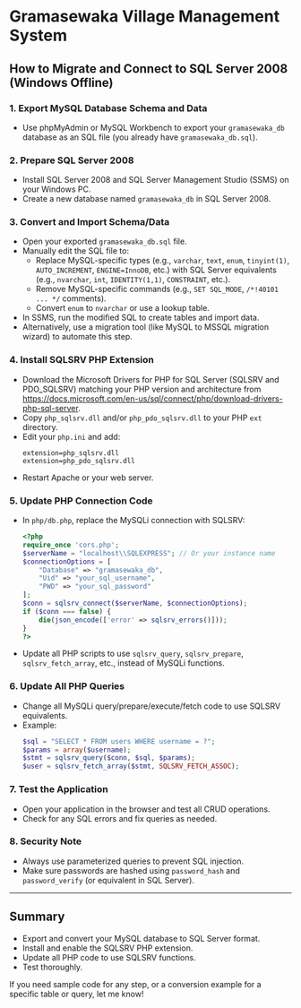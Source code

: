 # Gramasewaka Village Management System

## How to Migrate and Connect to SQL Server 2008 (Windows Offline)

### 1. Export MySQL Database Schema and Data
- Use phpMyAdmin or MySQL Workbench to export your `gramasewaka_db` database as an SQL file (you already have `gramasewaka_db.sql`).

### 2. Prepare SQL Server 2008
- Install SQL Server 2008 and SQL Server Management Studio (SSMS) on your Windows PC.
- Create a new database named `gramasewaka_db` in SQL Server 2008.

### 3. Convert and Import Schema/Data
- Open your exported `gramasewaka_db.sql` file.
- Manually edit the SQL file to:
  - Replace MySQL-specific types (e.g., `varchar`, `text`, `enum`, `tinyint(1)`, `AUTO_INCREMENT`, `ENGINE=InnoDB`, etc.) with SQL Server equivalents (e.g., `nvarchar`, `int`, `IDENTITY(1,1)`, `CONSTRAINT`, etc.).
  - Remove MySQL-specific commands (e.g., `SET SQL_MODE`, `/*!40101 ... */` comments).
  - Convert `enum` to `nvarchar` or use a lookup table.
- In SSMS, run the modified SQL to create tables and import data.
- Alternatively, use a migration tool (like MySQL to MSSQL migration wizard) to automate this step.

### 4. Install SQLSRV PHP Extension
- Download the Microsoft Drivers for PHP for SQL Server (SQLSRV and PDO_SQLSRV) matching your PHP version and architecture from https://docs.microsoft.com/en-us/sql/connect/php/download-drivers-php-sql-server.
- Copy `php_sqlsrv.dll` and/or `php_pdo_sqlsrv.dll` to your PHP `ext` directory.
- Edit your `php.ini` and add:
  ```
  extension=php_sqlsrv.dll
  extension=php_pdo_sqlsrv.dll
  ```
- Restart Apache or your web server.

### 5. Update PHP Connection Code
- In `php/db.php`, replace the MySQLi connection with SQLSRV:
  ```php
  <?php
  require_once 'cors.php';
  $serverName = "localhost\\SQLEXPRESS"; // Or your instance name
  $connectionOptions = [
      "Database" => "gramasewaka_db",
      "Uid" => "your_sql_username",
      "PWD" => "your_sql_password"
  ];
  $conn = sqlsrv_connect($serverName, $connectionOptions);
  if ($conn === false) {
      die(json_encode(['error' => sqlsrv_errors()]));
  }
  ?>
  ```
- Update all PHP scripts to use `sqlsrv_query`, `sqlsrv_prepare`, `sqlsrv_fetch_array`, etc., instead of MySQLi functions.

### 6. Update All PHP Queries
- Change all MySQLi query/prepare/execute/fetch code to use SQLSRV equivalents.
- Example:
  ```php
  $sql = "SELECT * FROM users WHERE username = ?";
  $params = array($username);
  $stmt = sqlsrv_query($conn, $sql, $params);
  $user = sqlsrv_fetch_array($stmt, SQLSRV_FETCH_ASSOC);
  ```

### 7. Test the Application
- Open your application in the browser and test all CRUD operations.
- Check for any SQL errors and fix queries as needed.

### 8. Security Note
- Always use parameterized queries to prevent SQL injection.
- Make sure passwords are hashed using `password_hash` and `password_verify` (or equivalent in SQL Server).

---

## Summary
- Export and convert your MySQL database to SQL Server format.
- Install and enable the SQLSRV PHP extension.
- Update all PHP code to use SQLSRV functions.
- Test thoroughly.

If you need sample code for any step, or a conversion example for a specific table or query, let me know!
